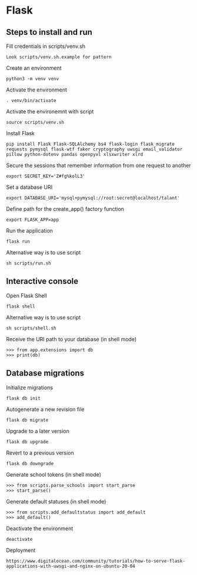 # Flask

## Steps to install and run

Fill credentials in scripts/venv.sh

	Look scripts/venv.sh.example for pattern

Create an environment

	python3 -m venv venv

Activate the environment 	

	. venv/bin/activate

Activate the environemnt with script 

	source scripts/venv.sh

Install Flask

	pip install Flask Flask-SQLAlchemy bs4 flask-login flask_migrate requests pymysql flask-wtf faker cryptography uwsgi email_validator pillow python-dotenv pandas openpyxl xlsxwriter xlrd

Secure the sessions that remember information from one request to another

	export SECRET_KEY='Z#fg%kolL3'

Set a database URI

	export DATABASE_URI='mysql+pymysql://root:secret@localhost/talant'

Define path for the create_app() factory function

	export FLASK_APP=app

Run the application

	flask run

Alternative way is to use script

	sh scripts/run.sh

## Interactive console

Open Flask Shell

	flask shell

Alternative way is to use script

	sh scripts/shell.sh

Receive the URI path to your database (in shell mode)

	>>> from app.extensions import db
	>>> print(db)

## Database migrations

Initialize migrations

	flask db init

Autogenerate a new revision file

	flask db migrate

Upgrade to a later version

	flask db upgrade

Revert to a previous version

	flask db downgrade

Generate school tokens (in shell mode)

	>>> from scripts.parse_schools import start_parse
	>>> start_parse()

Generate default statuses (in shell mode)

	>>> from scripts.add_defaultstatus import add_default
	>>> add_default()

Deactivate the environment

	deactivate

Deployment

	https://www.digitalocean.com/community/tutorials/how-to-serve-flask-applications-with-uwsgi-and-nginx-on-ubuntu-20-04
